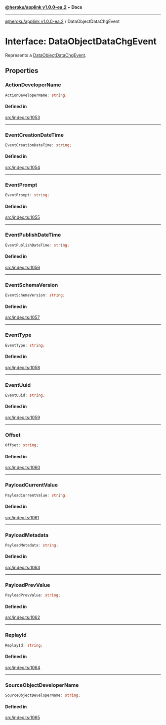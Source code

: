 [**@heroku/applink v1.0.0-ea.2**](../README.md) • **Docs**

***

[@heroku/applink v1.0.0-ea.2](../README.md) / DataObjectDataChgEvent

# Interface: DataObjectDataChgEvent

Represents a [DataObjectDataChgEvent](https://developer.salesforce.com/docs/atlas.en-us.platform_events.meta/platform_events/sforce_api_objects_dataobjectdatachgevent.htm).

## Properties

### ActionDeveloperName

```ts
ActionDeveloperName: string;
```

#### Defined in

[src/index.ts:1053](https://github.com/heroku/heroku-applink-nodejs/blob/81b4143bb39e9e9309a4571ee63197ea8b696d90/src/index.ts#L1053)

***

### EventCreationDateTime

```ts
EventCreationDateTime: string;
```

#### Defined in

[src/index.ts:1054](https://github.com/heroku/heroku-applink-nodejs/blob/81b4143bb39e9e9309a4571ee63197ea8b696d90/src/index.ts#L1054)

***

### EventPrompt

```ts
EventPrompt: string;
```

#### Defined in

[src/index.ts:1055](https://github.com/heroku/heroku-applink-nodejs/blob/81b4143bb39e9e9309a4571ee63197ea8b696d90/src/index.ts#L1055)

***

### EventPublishDateTime

```ts
EventPublishDateTime: string;
```

#### Defined in

[src/index.ts:1056](https://github.com/heroku/heroku-applink-nodejs/blob/81b4143bb39e9e9309a4571ee63197ea8b696d90/src/index.ts#L1056)

***

### EventSchemaVersion

```ts
EventSchemaVersion: string;
```

#### Defined in

[src/index.ts:1057](https://github.com/heroku/heroku-applink-nodejs/blob/81b4143bb39e9e9309a4571ee63197ea8b696d90/src/index.ts#L1057)

***

### EventType

```ts
EventType: string;
```

#### Defined in

[src/index.ts:1058](https://github.com/heroku/heroku-applink-nodejs/blob/81b4143bb39e9e9309a4571ee63197ea8b696d90/src/index.ts#L1058)

***

### EventUuid

```ts
EventUuid: string;
```

#### Defined in

[src/index.ts:1059](https://github.com/heroku/heroku-applink-nodejs/blob/81b4143bb39e9e9309a4571ee63197ea8b696d90/src/index.ts#L1059)

***

### Offset

```ts
Offset: string;
```

#### Defined in

[src/index.ts:1060](https://github.com/heroku/heroku-applink-nodejs/blob/81b4143bb39e9e9309a4571ee63197ea8b696d90/src/index.ts#L1060)

***

### PayloadCurrentValue

```ts
PayloadCurrentValue: string;
```

#### Defined in

[src/index.ts:1061](https://github.com/heroku/heroku-applink-nodejs/blob/81b4143bb39e9e9309a4571ee63197ea8b696d90/src/index.ts#L1061)

***

### PayloadMetadata

```ts
PayloadMetadata: string;
```

#### Defined in

[src/index.ts:1063](https://github.com/heroku/heroku-applink-nodejs/blob/81b4143bb39e9e9309a4571ee63197ea8b696d90/src/index.ts#L1063)

***

### PayloadPrevValue

```ts
PayloadPrevValue: string;
```

#### Defined in

[src/index.ts:1062](https://github.com/heroku/heroku-applink-nodejs/blob/81b4143bb39e9e9309a4571ee63197ea8b696d90/src/index.ts#L1062)

***

### ReplayId

```ts
ReplayId: string;
```

#### Defined in

[src/index.ts:1064](https://github.com/heroku/heroku-applink-nodejs/blob/81b4143bb39e9e9309a4571ee63197ea8b696d90/src/index.ts#L1064)

***

### SourceObjectDeveloperName

```ts
SourceObjectDeveloperName: string;
```

#### Defined in

[src/index.ts:1065](https://github.com/heroku/heroku-applink-nodejs/blob/81b4143bb39e9e9309a4571ee63197ea8b696d90/src/index.ts#L1065)
